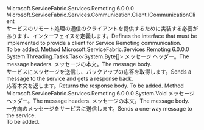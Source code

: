 <Type Name="IServiceRemotingClient" FullName="Microsoft.ServiceFabric.Services.Remoting.V1.Client.IServiceRemotingClient">
  <TypeSignature Language="C#" Value="public interface IServiceRemotingClient : Microsoft.ServiceFabric.Services.Communication.Client.ICommunicationClient" />
  <TypeSignature Language="ILAsm" Value=".class public interface auto ansi abstract IServiceRemotingClient implements class Microsoft.ServiceFabric.Services.Communication.Client.ICommunicationClient" />
  <TypeSignature Language="DocId" Value="T:Microsoft.ServiceFabric.Services.Remoting.V1.Client.IServiceRemotingClient" />
  <TypeSignature Language="VB.NET" Value="Public Interface IServiceRemotingClient&#xA;Implements ICommunicationClient" />
  <TypeSignature Language="F#" Value="type IServiceRemotingClient = interface&#xA;    interface ICommunicationClient" />
  <AssemblyInfo>
    <AssemblyName>Microsoft.ServiceFabric.Services.Remoting</AssemblyName>
    <AssemblyVersion>6.0.0.0</AssemblyVersion>
  </AssemblyInfo>
  <Interfaces>
    <Interface>
      <InterfaceName>Microsoft.ServiceFabric.Services.Communication.Client.ICommunicationClient</InterfaceName>
    </Interface>
  </Interfaces>
  <Docs>
    <summary>
            <span data-ttu-id="4e9fb-101">サービスのリモート処理の通信のクライアントを提供するために実装する必要があります、インターフェイスを定義します。</span><span class="sxs-lookup"><span data-stu-id="4e9fb-101">Defines the interface that must be implemented to provide a client for Service Remoting communication.</span></span>
            </summary>
    <remarks>To be added.</remarks>
  </Docs>
  <Members>
    <Member MemberName="RequestResponseAsync">
      <MemberSignature Language="C#" Value="public System.Threading.Tasks.Task&lt;byte[]&gt; RequestResponseAsync (Microsoft.ServiceFabric.Services.Remoting.V1.ServiceRemotingMessageHeaders messageHeaders, byte[] requestBody);" />
      <MemberSignature Language="ILAsm" Value=".method public hidebysig newslot virtual instance class System.Threading.Tasks.Task`1&lt;unsigned int8[]&gt; RequestResponseAsync(class Microsoft.ServiceFabric.Services.Remoting.V1.ServiceRemotingMessageHeaders messageHeaders, unsigned int8[] requestBody) cil managed" />
      <MemberSignature Language="DocId" Value="M:Microsoft.ServiceFabric.Services.Remoting.V1.Client.IServiceRemotingClient.RequestResponseAsync(Microsoft.ServiceFabric.Services.Remoting.V1.ServiceRemotingMessageHeaders,System.Byte[])" />
      <MemberSignature Language="VB.NET" Value="Public Function RequestResponseAsync (messageHeaders As ServiceRemotingMessageHeaders, requestBody As Byte()) As Task(Of Byte())" />
      <MemberSignature Language="F#" Value="abstract member RequestResponseAsync : Microsoft.ServiceFabric.Services.Remoting.V1.ServiceRemotingMessageHeaders * byte[] -&gt; System.Threading.Tasks.Task&lt;byte[]&gt;" Usage="iServiceRemotingClient.RequestResponseAsync (messageHeaders, requestBody)" />
      <MemberType>Method</MemberType>
      <AssemblyInfo>
        <AssemblyName>Microsoft.ServiceFabric.Services.Remoting</AssemblyName>
        <AssemblyVersion>6.0.0.0</AssemblyVersion>
      </AssemblyInfo>
      <ReturnValue>
        <ReturnType>System.Threading.Tasks.Task&lt;System.Byte[]&gt;</ReturnType>
      </ReturnValue>
      <Parameters>
        <Parameter Name="messageHeaders" Type="Microsoft.ServiceFabric.Services.Remoting.V1.ServiceRemotingMessageHeaders" />
        <Parameter Name="requestBody" Type="System.Byte[]" />
      </Parameters>
      <Docs>
        <param name="messageHeaders"><span data-ttu-id="4e9fb-102">メッセージ ヘッダー。</span><span class="sxs-lookup"><span data-stu-id="4e9fb-102">The message headers.</span></span></param>
        <param name="requestBody"><span data-ttu-id="4e9fb-103">メッセージの本文。</span><span class="sxs-lookup"><span data-stu-id="4e9fb-103">The message body.</span></span></param>
        <summary>
            <span data-ttu-id="4e9fb-104">サービスにメッセージを送信し、バックアップの応答を取得します。</span><span class="sxs-lookup"><span data-stu-id="4e9fb-104">Sends a message to the service and gets a response back.</span></span>
            </summary>
        <returns><span data-ttu-id="4e9fb-105">応答本文を返します。</span><span class="sxs-lookup"><span data-stu-id="4e9fb-105">Returns the response body.</span></span></returns>
        <remarks>To be added.</remarks>
      </Docs>
    </Member>
    <Member MemberName="SendOneWay">
      <MemberSignature Language="C#" Value="public void SendOneWay (Microsoft.ServiceFabric.Services.Remoting.V1.ServiceRemotingMessageHeaders messageHeaders, byte[] requestBody);" />
      <MemberSignature Language="ILAsm" Value=".method public hidebysig newslot virtual instance void SendOneWay(class Microsoft.ServiceFabric.Services.Remoting.V1.ServiceRemotingMessageHeaders messageHeaders, unsigned int8[] requestBody) cil managed" />
      <MemberSignature Language="DocId" Value="M:Microsoft.ServiceFabric.Services.Remoting.V1.Client.IServiceRemotingClient.SendOneWay(Microsoft.ServiceFabric.Services.Remoting.V1.ServiceRemotingMessageHeaders,System.Byte[])" />
      <MemberSignature Language="VB.NET" Value="Public Sub SendOneWay (messageHeaders As ServiceRemotingMessageHeaders, requestBody As Byte())" />
      <MemberSignature Language="F#" Value="abstract member SendOneWay : Microsoft.ServiceFabric.Services.Remoting.V1.ServiceRemotingMessageHeaders * byte[] -&gt; unit" Usage="iServiceRemotingClient.SendOneWay (messageHeaders, requestBody)" />
      <MemberType>Method</MemberType>
      <AssemblyInfo>
        <AssemblyName>Microsoft.ServiceFabric.Services.Remoting</AssemblyName>
        <AssemblyVersion>6.0.0.0</AssemblyVersion>
      </AssemblyInfo>
      <ReturnValue>
        <ReturnType>System.Void</ReturnType>
      </ReturnValue>
      <Parameters>
        <Parameter Name="messageHeaders" Type="Microsoft.ServiceFabric.Services.Remoting.V1.ServiceRemotingMessageHeaders" />
        <Parameter Name="requestBody" Type="System.Byte[]" />
      </Parameters>
      <Docs>
        <param name="messageHeaders"><span data-ttu-id="4e9fb-106">メッセージ ヘッダー。</span><span class="sxs-lookup"><span data-stu-id="4e9fb-106">The message headers.</span></span></param>
        <param name="requestBody"><span data-ttu-id="4e9fb-107">メッセージの本文。</span><span class="sxs-lookup"><span data-stu-id="4e9fb-107">The message body.</span></span></param>
        <summary>
            <span data-ttu-id="4e9fb-108">一方向のメッセージをサービスに送信します。</span><span class="sxs-lookup"><span data-stu-id="4e9fb-108">Sends a one-way message to the service.</span></span>
            </summary>
        <remarks>To be added.</remarks>
      </Docs>
    </Member>
  </Members>
</Type>